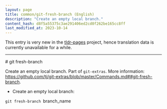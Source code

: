 ```yaml
---
layout: page
title: common/git-fresh-branch (English)
description: "Create an empty local branch."
content_hash: d8f5a55375c3ae291406ed2cd0f262be165cc8ff
last_modified_at: 2023-10-14
---
```


This entry is very new in the [tldr-pages](https://github.com/tldr-pages/tldr) project, hence translation data is currently unavailable for a while.

<hr># git fresh-branch

Create an empty local branch.
Part of `git-extras`.
More information: <https://github.com/tj/git-extras/blob/master/Commands.md##git-fresh-branch>.

- Create an empty local branch:

`git fresh-branch `<span class="tldr-var badge badge-pill bg-dark-lm bg-white-dm text-white-lm text-dark-dm font-weight-bold">branch_name</span>
